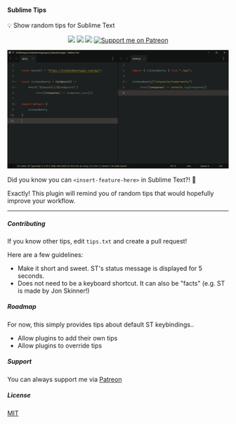 #### Sublime Tips

💡 Show random tips for Sublime Text

<p align="center">
<a href="https://www.sublimetext.com/">
    <img src="https://img.shields.io/badge/Made%20For-Sublime-ff9800?logo=sublime%20text" /></a>
<a href="https://packagecontrol.io/packages/Tips">
    <img src="https://img.shields.io/packagecontrol/dt/Tips" /></a>
<a href="https://github.com/kapitanluffy/sublime-tips/releases">
    <img src="https://img.shields.io/github/v/tag/kapitanluffy/sublime-Tips?label=release" /></a>
<a href="https://patreon.com/kapitanluffy">
    <img src="https://img.shields.io/endpoint.svg?url=https%3A%2F%2Fshieldsio-patreon.vercel.app%2Fapi%3Fusername%3Dkapitanluffy%26type%3Dpatrons&style=flat" alt="Support me on Patreon" /></a>
</p>

![preview](preview.gif)

Did you know you can `<insert-feature-here>` in Sublime Text?! 🤯

Exactly! This plugin will remind you of random tips that would hopefully improve your workflow.

---

##### Contributing

If you know other tips, edit `tips.txt` and create a pull request!

Here are a few guidelines:
- Make it short and sweet. ST's status message is displayed for 5 seconds.
- Does not need to be a keyboard shortcut. It can also be "facts" (e.g. ST is made by Jon Skinner!)

##### Roadmap

For now, this simply provides tips about default ST keybindings..

- Allow plugins to add their own tips
- Allow plugins to override tips

##### Support

You can always support me via [Patreon](https://www.patreon.com/kapitanluffy)

##### License

[MIT](LICENSE)
